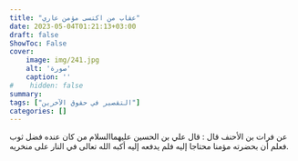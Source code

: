```yaml
---
title: "عقاب من اكتسى مؤمن عاري"
date: 2023-05-04T01:21:13+03:00
draft: false
ShowToc: False
cover:
    image: img/241.jpg
    alt: 'صورة'
    caption: ''
#    hidden: false
summary: 
tags: ["التقصير في حقوق الآخرين"]
categories: []
---
```

عن فرات بن الأحنف قال : قال علي بن الحسين عليهما‌السلام
من كان عنده فضل ثوب فعلم أن بحضرته مؤمنا محتاجا إليه فلم يدفعه
إليه أكبه الله تعالى في النار على منخريه.

